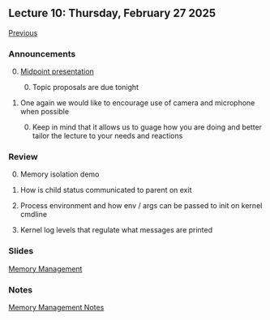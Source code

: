 ## Lecture 10: Thursday, February 27 2025

[Previous](/lectures/L09.md)

### Announcements

0. [Midpoint presentation](/assignments/midpoint.md)

    0. Topic proposals are due tonight

0. One again we would like to encourage use of camera and microphone when possible

    0. Keep in mind that it allows us to guage how you are doing and better tailor the lecture to your needs and reactions

### Review

0. Memory isolation demo

0. How is child status communicated to parent on exit

0. Process environment and how env / args can be passed to init on kernel cmdline

0. Kernel log levels that regulate what messages are printed

### Slides

[Memory Management](/slides/mmu.html)

### Notes

[Memory Management Notes](mmu.md)
